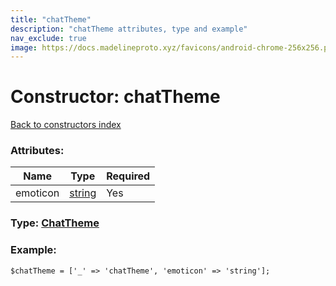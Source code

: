 ```yaml
---
title: "chatTheme"
description: "chatTheme attributes, type and example"
nav_exclude: true
image: https://docs.madelineproto.xyz/favicons/android-chrome-256x256.png
---
```

# Constructor: chatTheme  
[Back to constructors index](/API_docs/constructors/index.html)



### Attributes:

| Name     |    Type       | Required |
|----------|---------------|----------|
|emoticon|[string](/API_docs/types/string.html) | Yes|



### Type: [ChatTheme](/API_docs/types/ChatTheme.html)


### Example:

```
$chatTheme = ['_' => 'chatTheme', 'emoticon' => 'string'];
```  
